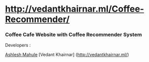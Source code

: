# http://vedantkhairnar.ml/Coffee-Recommender/

### Coffee Cafe Website with Coffee Recommender System

Developers :

[Ashlesh Mahule](https://ashleshmahule.github.io/)
[Vedant Khairnar] (http://vedantkhairnar.ml/)